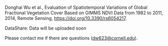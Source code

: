 Donghai Wu et al., Evaluation of Spatiotemporal Variations of Global Fractional Vegetation Cover Based on GIMMS NDVI Data from 1982 to 2011, 2014, Remote Sensing, https://doi.org/10.3390/rs6054217.

DataShare: Data will be uploaded soon

Please contact me if there are questions (dw623@cornell.edu).

